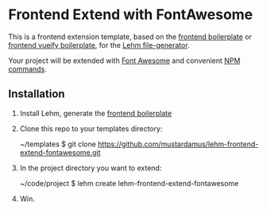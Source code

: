 # Frontend Extend with FontAwesome

This is a frontend extension template, based on the
[frontend boilerplate](https://github.com/mustardamus/lehm-frontend-boilerplate)
or [frontend vueify boilerplate](https://github.com/mustardamus/lehm-frontend-boilerplate-vueify),
for the [Lehm file-generator](https://mustardamus.github.io/lehm/).

Your project will be extended with [Font Awesome](http://fontawesome.io/) and
convenient [NPM commands](docs/font-awesome.md).

## Installation

1. Install Lehm, generate the [frontend boilerplate](https://github.com/mustardamus/lehm-frontend-boilerplate)
2. Clone this repo to your templates directory:

    ~/templates $ git clone https://github.com/mustardamus/lehm-frontend-extend-fontawesome.git

3. In the project directory you want to extend:

    ~/code/project $ lehm create lehm-frontend-extend-fontawesome

4. Win.
